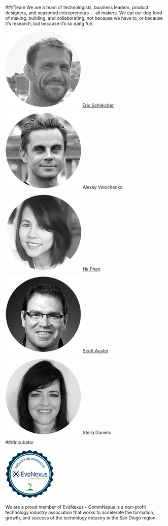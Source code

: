###Team
We are a team of technologists, business leaders, product designers, and seasoned entrepreneurs -- all makers. We eat our dog food of making, building, and collaborating, not because we have to, or because it’s research, but because it’s so dang fun.


![Eric](https://raw.githubusercontent.com/Obrary/public-site-assets/master/About/images/Eric-Circle_medium.jpg)
[Eric Schleicher](http://www.linkedin.com/in/ericschleicher) 

![Alexey Volochenko](https://raw.githubusercontent.com/Obrary/public-site-assets/master/About/images/Alexey-Circle_medium.jpg)
Alexey Volochenko

![Ha Phan](https://raw.githubusercontent.com/Obrary/public-site-assets/master/About/images/Ha-Circle_medium.jpg)
[Ha Phan](http://www.linkedin.com/in/hpuxixd/)

![Scott Austin](https://raw.githubusercontent.com/Obrary/public-site-assets/master/About/images/Scott-Circle_medium.jpg)
[Scott Austin](http://www.linkedin.com/in/svaustin)

![Stella Daniels](https://raw.githubusercontent.com/Obrary/public-site-assets/master/About/images/Stella_medium.jpg)
Stella Daniels

###Incubator

<a href="http://www.commnexus.org/evonexus-companies/obrary-inc/"><img src="https://raw.githubusercontent.com/Obrary/public-site-assets/master/About/images/evobadge.png"/></a>

We are a proud member of EvoNexus - CommNexus is a non-profit technology industry association that works to accelerate the formation, growth, and success of the technology industry in the San Diego region.
